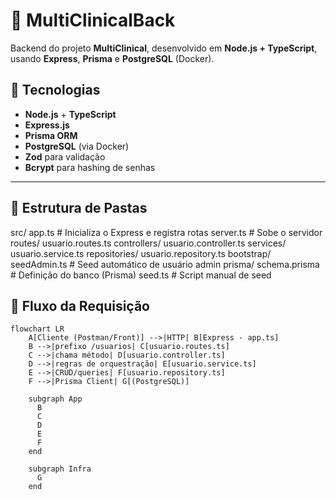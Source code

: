 # 🏥 MultiClinicalBack

Backend do projeto **MultiClinical**, desenvolvido em **Node.js + TypeScript**, usando **Express**, **Prisma** e **PostgreSQL** (Docker).

## 🚀 Tecnologias
- **Node.js** + **TypeScript**
- **Express.js**
- **Prisma ORM**
- **PostgreSQL** (via Docker)
- **Zod** para validação
- **Bcrypt** para hashing de senhas

---

## 📂 Estrutura de Pastas
src/
app.ts # Inicializa o Express e registra rotas
server.ts # Sobe o servidor
routes/
usuario.routes.ts
controllers/
usuario.controller.ts
services/
usuario.service.ts
repositories/
usuario.repository.ts
bootstrap/
seedAdmin.ts # Seed automático de usuário admin
prisma/
schema.prisma # Definição do banco (Prisma)
seed.ts # Script manual de seed

## 🔄 Fluxo da Requisição

```mermaid
flowchart LR
    A[Cliente (Postman/Front)] -->|HTTP| B[Express - app.ts]
    B -->|prefixo /usuarios| C[usuario.routes.ts]
    C -->|chama método| D[usuario.controller.ts]
    D -->|regras de orquestração| E[usuario.service.ts]
    E -->|CRUD/queries| F[usuario.repository.ts]
    F -->|Prisma Client| G[(PostgreSQL)]

    subgraph App
      B
      C
      D
      E
      F
    end

    subgraph Infra
      G
    end
